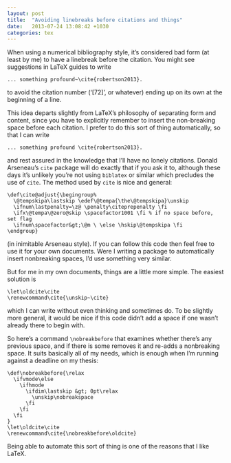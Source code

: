 ```yaml
---
layout: post
title:  "Avoiding linebreaks before citations and things"
date:   2013-07-24 13:08:42 +1030
categories: tex
---
```


<p>When using a numerical bibliography style, it&rsquo;s considered bad form (at least by me) to have a linebreak before the citation. You might see suggestions in LaTeX guides to write</p>

<pre><code>... something profound~\cite{robertson2013}.
</code></pre>

<p>to avoid the citation number (‘[72]’, or whatever) ending up on its own at the beginning of a line.</p>

<p>This idea departs slightly from LaTeX&rsquo;s philosophy of separating form and content, since you have to explicitly remember to insert the non-breaking space before each citation. I prefer to do this sort of thing automatically, so that I can write</p>

<pre><code>... something profound \cite{robertson2013}.
</code></pre>

<p>and rest assured in the knowledge that I&rsquo;ll have no lonely citations. Donald Arseneau&rsquo;s <code>cite</code> package will do exactly that if you ask it to, although these days it&rsquo;s unlikely you&rsquo;re not using <code>biblatex</code> or similar which precludes the use of <code>cite</code>.
The method used by <code>cite</code> is nice and general:</p>

    \def\cite@adjust{\begingroup%
      \@tempskipa\lastskip \edef\@tempa{\the\@tempskipa}\unskip
      \ifnum\lastpenalty=\z@ \penalty\citeprepenalty \fi
      \ifx\@tempa\@zero@skip \spacefactor1001 \fi % if no space before, set flag
      \ifnum\spacefactor&gt;\@m \ \else \hskip\@tempskipa \fi
    \endgroup}

<p>(in inimitable Arseneau style). If you can follow this code then feel free to use it for your own documents.
Were I writing a package to automatically insert nonbreaking spaces, I&rsquo;d use something very similar.</p>

<p>But for me in my own documents, things are a little more simple. The easiest solution is</p>

    \let\oldcite\cite
    \renewcommand\cite{\unskip~\cite}

<p>which I can write without even thinking and sometimes do. To be slightly more general, it would be nice if this code didn&rsquo;t add a space if one wasn&rsquo;t already there to begin with.</p>

<p>So here&rsquo;s a command <code>\nobreakbefore</code> that examines whether there&rsquo;s any previous space, and if there is some removes it and re-adds a nonbreaking space. It suits basically all of my needs, which is enough when I&rsquo;m running against a deadline on my thesis:</p>

    \def\nobreakbefore{\relax
      \ifvmode\else
        \ifhmode
          \ifdim\lastskip &gt; 0pt\relax
            \unskip\nobreakspace
          \fi
        \fi
      \fi
    }
    \let\oldcite\cite
    \renewcommand\cite{\nobreakbefore\oldcite}

<p>Being able to automate this sort of thing is one of the reasons that I like LaTeX.</p>
